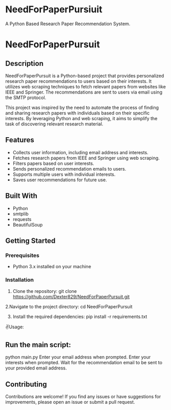 # NeedForPaperPursiuit
A Python Based Research Paper Recommendation System.
# NeedForPaperPursuit

## Description

NeedForPaperPursuit is a Python-based project that provides personalized research paper recommendations to users based on their interests. It utilizes web scraping techniques to fetch relevant papers from websites like IEEE and Springer. The recommendations are sent to users via email using the SMTP protocol.

This project was inspired by the need to automate the process of finding and sharing research papers with individuals based on their specific interests. By leveraging Python and web scraping, it aims to simplify the task of discovering relevant research material.

## Features

- Collects user information, including email address and interests.
- Fetches research papers from IEEE and Springer using web scraping.
- Filters papers based on user interests.
- Sends personalized recommendation emails to users.
- Supports multiple users with individual interests.
- Saves user recommendations for future use.

## Built With

- Python
- smtplib
- requests
- BeautifulSoup

## Getting Started

### Prerequisites

- Python 3.x installed on your machine

### Installation

1. Clone the repository:
   git clone https://github.com/Dexter829/NeedForPaperPursuit.git
 
2.Navigate to the project directory:
  cd NeedForPaperPursuit
  
3. Install the required dependencies:
  pip install -r requirements.txt
  
  ✌Usage:
## Run the main script:
python main.py
Enter your email address when prompted.
Enter your interests when prompted.
Wait for the recommendation email to be sent to your provided email address.
  
## Contributing
Contributions are welcome! If you find any issues or have suggestions for improvements, please open an issue or submit a pull request.
